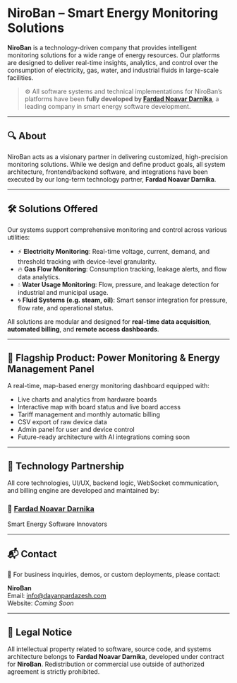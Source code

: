 # NiroBan – Smart Energy Monitoring Solutions

**NiroBan** is a technology-driven company that provides intelligent monitoring solutions for a wide range of energy resources. Our platforms are designed to deliver real-time insights, analytics, and control over the consumption of electricity, gas, water, and industrial fluids in large-scale facilities.

> ⚙️ All software systems and technical implementations for NiroBan’s platforms have been **fully developed by [Fardad Noavar Darnika](https://fardad.tech)**, a leading company in smart energy software development.

---

## 🔍 About

NiroBan acts as a visionary partner in delivering customized, high-precision monitoring solutions. While we design and define product goals, all system architecture, frontend/backend software, and integrations have been executed by our long-term technology partner, **Fardad Noavar Darnika**.

---

## 🛠️ Solutions Offered

Our systems support comprehensive monitoring and control across various utilities:

- ⚡ **Electricity Monitoring**: Real-time voltage, current, demand, and threshold tracking with device-level granularity.
- 🔥 **Gas Flow Monitoring**: Consumption tracking, leakage alerts, and flow data analytics.
- 💧 **Water Usage Monitoring**: Flow, pressure, and leakage detection for industrial and municipal usage.
- 🌀 **Fluid Systems (e.g. steam, oil)**: Smart sensor integration for pressure, flow rate, and operational status.

All solutions are modular and designed for **real-time data acquisition**, **automated billing**, and **remote access dashboards**.

---

## 🎯 Flagship Product: Power Monitoring & Energy Management Panel

A real-time, map-based energy monitoring dashboard equipped with:

- Live charts and analytics from hardware boards
- Interactive map with board status and live board access
- Tariff management and monthly automatic billing
- CSV export of raw device data
- Admin panel for user and device control
- Future-ready architecture with AI integrations coming soon

---

## 🤝 Technology Partnership

All core technologies, UI/UX, backend logic, WebSocket communication, and billing engine are developed and maintained by:

### 🧠 [Fardad Noavar Darnika](https://fardad.tech)  
Smart Energy Software Innovators

---

## 📬 Contact

📧 For business inquiries, demos, or custom deployments, please contact:

**NiroBan**  
Email: info@dayanpardazesh.com  
Website: _Coming Soon_

---

## 📝 Legal Notice

All intellectual property related to software, source code, and systems architecture belongs to **Fardad Noavar Darnika**, developed under contract for **NiroBan**. Redistribution or commercial use outside of authorized agreement is strictly prohibited.
